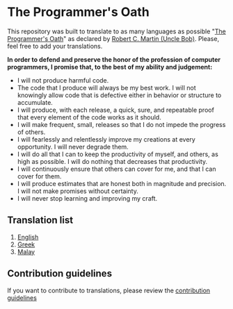 # The Programmer's Oath

This repository was built to translate to as many languages as possible "[The Programmer's Oath][1]" as declared by [Robert C. Martin (Uncle Bob)][2].
Please, feel free to add your translations.

**In order to defend and preserve the honor of the profession of computer programmers, I promise that, to the best of my ability and judgement:**

- I will not produce harmful code.
- The code that I produce will always be my best work. I will not knowingly allow code that is defective either in behavior or structure to accumulate.
- I will produce, with each release, a quick, sure, and repeatable proof that every element of the code works as it should.
- I will make frequent, small, releases so that I do not impede the progress of others.
- I will fearlessly and relentlessly improve my creations at every opportunity. I will never degrade them.
- I will do all that I can to keep the productivity of myself, and others, as high as possible. I will do nothing that decreases that productivity.
- I will continuously ensure that others can cover for me, and that I can cover for them.
- I will produce estimates that are honest both in magnitude and precision. I will not make promises without certainty.
- I will never stop learning and improving my craft.

## Translation list

1. [English](/translations/ENGLISH.md)
2. [Greek](/translations/GREEK.md)
3. [Malay](/translations/MALAY.md)

## Contribution guidelines

If you want to contribute to translations, please review the [contribution guidelines][3]


[1]:https://blog.cleancoder.com/uncle-bob/2015/11/18/TheProgrammersOath.html
[2]:https://en.wikipedia.org/wiki/Robert_C._Martin
[3]:CONTRIBUTING.md